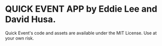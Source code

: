 # QUICK EVENT APP by Eddie Lee and David Husa.

Quick Event's code and assets are available under the MIT License. Use at your own risk.